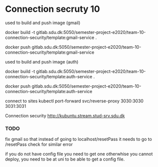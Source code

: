 # Connection secruty 10

used to build and push image (gmail)

docker build -t gitlab.sdu.dk:5050/semester-project-e2020/team-10-connection-security/template:gmail-service .

docker push gitlab.sdu.dk:5050/semester-project-e2020/team-10-connection-security/template:gmail-service

used to build and push image (auth)

docker build -t gitlab.sdu.dk:5050/semester-project-e2020/team-10-connection-security/template:auth-service .

docker push gitlab.sdu.dk:5050/semester-project-e2020/team-10-connection-security/template:auth-service

connect to sites
kubectl port-forward svc/reverse-proxy 3030:3030 3031:3031

Connection security
http://kubuntu.stream.stud-srv.sdu.dk

### TODO

fix gmail so that instead of going to localhost/resetPass it needs to go to /resetPass
check for similar error

if you do not have config file you need to get one otherwhise you cannot deploy, you need to be at uni to be able to get a config file.
